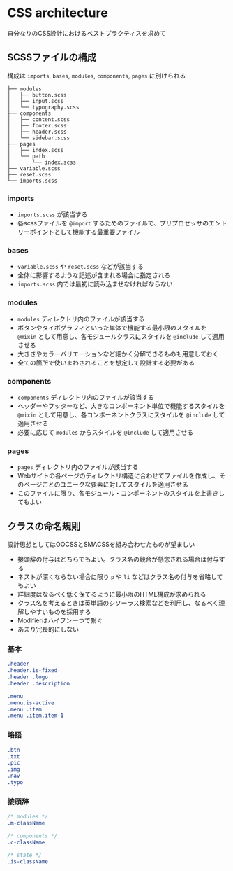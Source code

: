 # CSS architecture

自分なりのCSS設計におけるベストプラクティスを求めて

## SCSSファイルの構成

構成は `imports`, `bases`, `modules`, `components`, `pages` に別けられる

```
├── modules
│   ├── button.scss
│   ├── input.scss
│   └── typography.scss
├── components
│   ├── content.scss
│   ├── footer.scss
│   ├── header.scss
│   └── sidebar.scss
├── pages
│   ├── index.scss
│   └── path
│       └── index.scss
├── variable.scss
├── reset.scss
└── imports.scss
```

### imports

- `imports.scss` が該当する
- 各scssファイルを `@import` するためのファイルで、プリプロセッサのエントリーポイントとして機能する最重要ファイル

### bases

- `variable.scss` や `reset.scss` などが該当する
- 全体に影響するような記述が含まれる場合に指定される
- `imports.scss` 内では最初に読み込ませなければならない

### modules

- `modules` ディレクトリ内のファイルが該当する
- ボタンやタイポグラフィといった単体で機能する最小限のスタイルを `@mixin` として用意し、各モジュールクラスにスタイルを `@include` して適用させる
- 大きさやカラーバリエーションなど細かく分解できるものも用意しておく
- 全ての箇所で使いまわされることを想定して設計する必要がある

### components

- `components` ディレクトリ内のファイルが該当する
- ヘッダーやフッターなど、大きなコンポーネント単位で機能するスタイルを `@mixin` として用意し、各コンポーネントクラスにスタイルを `@include` して適用させる
- 必要に応じて `modules` からスタイルを `@include` して適用させる

### pages

- `pages` ディレクトリ内のファイルが該当する
- Webサイトの各ページのディレクトリ構造に合わせてファイルを作成し、そのページごとのユニークな要素に対してスタイルを適用させる
- このファイルに限り、各モジュール・コンポーネントのスタイルを上書きしてもよい

## クラスの命名規則

設計思想としてはOOCSSとSMACSSを組み合わせたものが望ましい

- 接頭辞の付与はどちらでもよい。クラス名の競合が懸念される場合は付与する
- ネストが深くならない場合に限り `p` や `li` などはクラス名の付与を省略してもよい
- 詳細度はなるべく低く保てるように最小限のHTML構成が求められる
- クラス名を考えるときは英単語のシソーラス検索などを利用し、なるべく理解しやすいものを採用する
- Modifierはハイフン一つで繋ぐ
- あまり冗長的にしない

### 基本

```css
.header
.header.is-fixed
.header .logo
.header .description

.menu
.menu.is-active
.menu .item
.menu .item.item-1
```

### 略語

```css
.btn
.txt
.pic
.img
.nav
.typo
```

### 接頭辞

```css
/* modules */
.m-className

/* components */
.c-className

/* state */
.is-className
```
